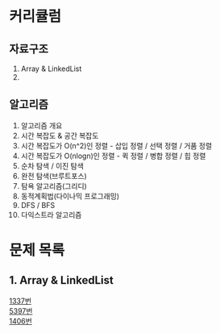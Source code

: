 # 커리큘럼
## 자료구조
1. Array & LinkedList
2. 
## 알고리즘
1. 알고리즘 개요
2. 시간 복잡도 & 공간 복잡도
3. 시간 복잡도가 O(n^2)인 정렬 - 삽입 정렬 / 선택 정렬 / 거품 정렬
4. 시간 복잡도가 O(nlogn)인 정렬 - 퀵 정렬 / 병합 정렬 / 힙 정렬
5. 순차 탐색 / 이진 탐색
6. 완전 탐색(브루트포스)
7. 탐욕 알고리즘(그리디)
8. 동적계획법(다이나믹 프로그래밍)
9. DFS / BFS
10. 다익스트라 알고리즘

# 문제 목록
## 1. Array & LinkedList
[1337번](https://www.acmicpc.net/problem/1337)  
[5397번](https://www.acmicpc.net/problem/5397)  
[1406번](https://www.acmicpc.net/problem/1406)  


